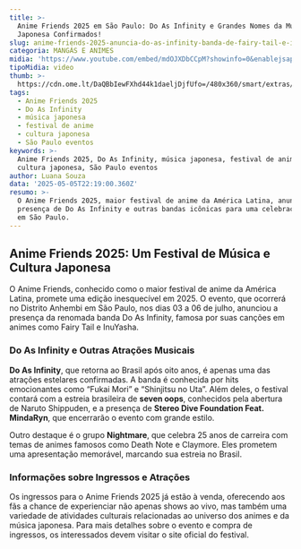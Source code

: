 ```yaml
---
title: >-
  Anime Friends 2025 em São Paulo: Do As Infinity e Grandes Nomes da Música
  Japonesa Confirmados!
slug: anime-friends-2025-anuncia-do-as-infinity-banda-de-fairy-tail-e-inuyasha
categoria: MANGÁS E ANIMES
midia: 'https://www.youtube.com/embed/mdOJXDbCCpM?showinfo=0&enablejsapi=1'
tipoMidia: video
thumb: >-
  https://cdn.ome.lt/DaQBbIewFXhd44k1daeljDjfUfo=/480x360/smart/extras/conteudos/do_as_infinity.png
tags:
  - Anime Friends 2025
  - Do As Infinity
  - música japonesa
  - festival de anime
  - cultura japonesa
  - São Paulo eventos
keywords: >-
  Anime Friends 2025, Do As Infinity, música japonesa, festival de anime,
  cultura japonesa, São Paulo eventos
author: Luana Souza
data: '2025-05-05T22:19:00.360Z'
resumo: >-
  O Anime Friends 2025, maior festival de anime da América Latina, anuncia a
  presença de Do As Infinity e outras bandas icônicas para uma celebração épica
  em São Paulo.
---
```


## Anime Friends 2025: Um Festival de Música e Cultura Japonesa

O Anime Friends, conhecido como o maior festival de anime da América Latina, promete uma edição inesquecível em 2025. O evento, que ocorrerá no Distrito Anhembi em São Paulo, nos dias 03 a 06 de julho, anunciou a presença da renomada banda Do As Infinity, famosa por suas canções em animes como Fairy Tail e InuYasha.

### Do As Infinity e Outras Atrações Musicais

**Do As Infinity**, que retorna ao Brasil após oito anos, é apenas uma das atrações estelares confirmadas. A banda é conhecida por hits emocionantes como “Fukai Mori” e “Shinjitsu no Uta”. Além deles, o festival contará com a estreia brasileira de **seven oops**, conhecidos pela abertura de Naruto Shippuden, e a presença de **Stereo Dive Foundation Feat. MindaRyn**, que encerrarão o evento com grande estilo.

Outro destaque é o grupo **Nightmare**, que celebra 25 anos de carreira com temas de animes famosos como Death Note e Claymore. Eles prometem uma apresentação memorável, marcando sua estreia no Brasil.

### Informações sobre Ingressos e Atrações

Os ingressos para o Anime Friends 2025 já estão à venda, oferecendo aos fãs a chance de experienciar não apenas shows ao vivo, mas também uma variedade de atividades culturais relacionadas ao universo dos animes e da música japonesa. Para mais detalhes sobre o evento e compra de ingressos, os interessados devem visitar o site oficial do festival.
